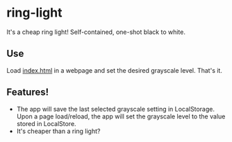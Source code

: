 # ring-light
It's a cheap ring light! Self-contained, one-shot black to white.

## Use
Load [index.html](index.html) in a webpage and set the desired grayscale level. That's it.

## Features!
* The app will save the last selected grayscale setting in LocalStorage. Upon a page load/reload, the app will set the grayscale level to the value stored in LocalStore.
* It's cheaper than a ring light?
